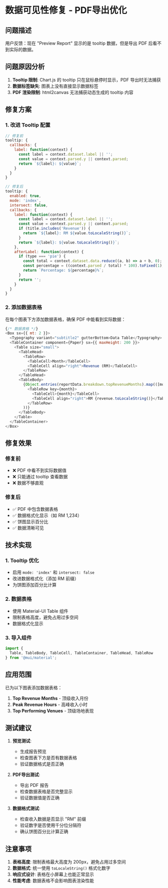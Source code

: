 # 数据可见性修复 - PDF导出优化

## 问题描述

用户反馈：现在 "Preview Report" 显示的是 tooltip 数据，但是导出 PDF 后看不到实际的数据。

## 问题原因分析

1. **Tooltip 限制**: Chart.js 的 tooltip 只在鼠标悬停时显示，PDF 导出时无法捕获
2. **数据标签缺失**: 图表上没有直接显示数据标签
3. **PDF 渲染限制**: html2canvas 无法捕获动态生成的 tooltip 内容

## 修复方案

### 1. 改进 Tooltip 配置

```javascript
// 修复前
tooltip: {
  callbacks: {
    label: function(context) {
      const label = context.dataset.label || '';
      const value = context.parsed.y || context.parsed;
      return `${label}: ${value}`;
    }
  }
}

// 修复后
tooltip: {
  enabled: true,
  mode: 'index',
  intersect: false,
  callbacks: {
    label: function(context) {
      const label = context.dataset.label || '';
      const value = context.parsed.y || context.parsed;
      if (title.includes('Revenue')) {
        return `${label}: RM ${value.toLocaleString()}`;
      }
      return `${label}: ${value.toLocaleString()}`;
    },
    afterLabel: function(context) {
      if (type === 'pie') {
        const total = context.dataset.data.reduce((a, b) => a + b, 0);
        const percentage = ((context.parsed / total) * 100).toFixed(1);
        return `Percentage: ${percentage}%`;
      }
      return '';
    }
  }
}
```

### 2. 添加数据表格

在每个图表下方添加数据表格，确保 PDF 中能看到实际数据：

```javascript
{/* 数据表格 */}
<Box sx={{ mt: 2 }}>
  <Typography variant="subtitle2" gutterBottom>Data Table</Typography>
  <TableContainer component={Paper} sx={{ maxHeight: 200 }}>
    <Table size="small">
      <TableHead>
        <TableRow>
          <TableCell>Month</TableCell>
          <TableCell align="right">Revenue (RM)</TableCell>
        </TableRow>
      </TableHead>
      <TableBody>
        {Object.entries(reportData.breakdown.topRevenueMonths).map(([month, revenue]) => (
          <TableRow key={month}>
            <TableCell>{month}</TableCell>
            <TableCell align="right">RM {revenue.toLocaleString()}</TableCell>
          </TableRow>
        ))}
      </TableBody>
    </Table>
  </TableContainer>
</Box>
```

## 修复效果

### 修复前
- ❌ PDF 中看不到实际数据值
- ❌ 只能通过 tooltip 查看数据
- ❌ 数据不够直观

### 修复后
- ✅ PDF 中包含数据表格
- ✅ 数据格式化显示（如 RM 1,234）
- ✅ 饼图显示百分比
- ✅ 数据清晰可见

## 技术实现

### 1. Tooltip 优化
- 启用 `mode: 'index'` 和 `intersect: false`
- 改进数据格式化（添加 RM 前缀）
- 为饼图添加百分比计算

### 2. 数据表格
- 使用 Material-UI Table 组件
- 限制表格高度，避免占用过多空间
- 数据格式化显示

### 3. 导入组件
```javascript
import {
  Table, TableBody, TableCell, TableContainer, TableHead, TableRow
} from '@mui/material';
```

## 应用范围

已为以下图表添加数据表格：
1. **Top Revenue Months** - 顶级收入月份
2. **Peak Revenue Hours** - 高峰收入小时
3. **Top Performing Venues** - 顶级场地表现

## 测试建议

1. **预览测试**:
   - 生成报告预览
   - 检查图表下方是否有数据表格
   - 验证数据格式是否正确

2. **PDF导出测试**:
   - 导出 PDF 报告
   - 检查数据表格是否完整显示
   - 验证数据值是否正确

3. **数据格式测试**:
   - 检查收入数据是否显示 "RM" 前缀
   - 验证数字是否使用千分位分隔符
   - 确认饼图百分比计算正确

## 注意事项

1. **表格高度**: 限制表格最大高度为 200px，避免占用过多空间
2. **数据格式**: 统一使用 `toLocaleString()` 格式化数字
3. **响应式设计**: 表格在小屏幕上也能正常显示
4. **性能考虑**: 数据表格不会影响图表渲染性能
